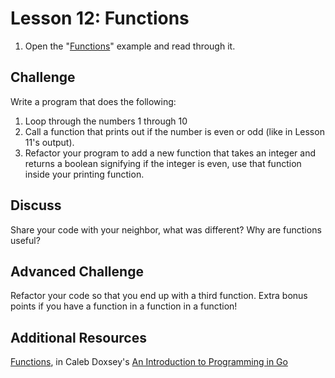 # Lesson 12: Functions

1. Open the "[Functions](https://gobyexample.com/functions)" example and read through it.

## Challenge

Write a program that does the following:

1. Loop through the numbers 1 through 10
2. Call a function that prints out if the number is even or odd \(like in Lesson 11's output\).
3. Refactor your program to add a new function that takes an integer and returns a boolean signifying if the integer is even, use that function inside your printing function.

## Discuss

Share your code with your neighbor, what was different? Why are functions useful?

## Advanced Challenge

Refactor your code so that you end up with a third function. Extra bonus points if you have a function in a function in a function!

## Additional Resources

[Functions](https://www.golang-book.com/books/intro/7), in Caleb Doxsey's [An Introduction to Programming in Go](https://www.golang-book.com/books/intro)

